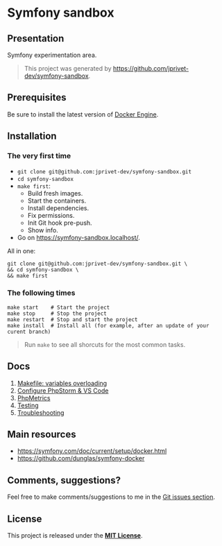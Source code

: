 # Symfony sandbox

## Presentation

Symfony experimentation area.

> This project was generated by https://github.com/jprivet-dev/symfony-sandbox.

## Prerequisites

Be sure to install the latest version of [Docker Engine](https://docs.docker.com/engine/install/).

## Installation

### The very first time
 
- `git clone git@github.com:jprivet-dev/symfony-sandbox.git`
- `cd symfony-sandbox`
- `make first`:
    - Build fresh images.
    - Start the containers.
    - Install dependencies.
    - Fix permissions.
    - Init Git hook pre-push.
    - Show info.
- Go on https://symfony-sandbox.localhost/.

All in one:

```shell
git clone git@github.com:jprivet-dev/symfony-sandbox.git \
&& cd symfony-sandbox \
&& make first
```

### The following times

```shell
make start    # Start the project
make stop     # Stop the project
make restart  # Stop and start the project
make install  # Install all (for example, after an update of your curent branch)
```

> Run `make` to see all shorcuts for the most common tasks.

## Docs

1. [Makefile: variables overloading](docs/makefile-variables-overloading.md)
2. [Configure PhpStorm & VS Code](docs/configure-phpstorm-vscode.md)
3. [PhpMetrics](docs/phpmetrics.md)
4. [Testing](docs/testing.md)
5. [Troubleshooting](docs/troubleshooting.md)

## Main resources

- https://symfony.com/doc/current/setup/docker.html
- https://github.com/dunglas/symfony-docker

## Comments, suggestions?

Feel free to make comments/suggestions to me in the [Git issues section](https://github.com/jprivet-dev/symfony-sandbox/issues).

## License

This project is released under the [**MIT License**](https://github.com/jprivet-dev/symfony-sandbox/blob/main/LICENSE).